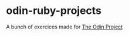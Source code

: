 # odin-ruby-projects

A bunch of exercices made for [The Odin Project](https://www.theodinproject.com/)